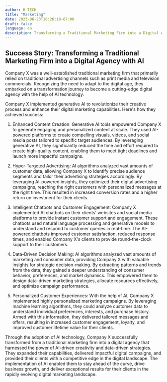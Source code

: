 ```yaml
---
author: H TECH
title: "Marketing"
date: 2023-06-23T10:26:18-07:00
draft: false
language: en
description: Transforming a Traditional Marketing Firm into a Digital Agency with AI
---
```


## Success Story: Transforming a Traditional Marketing Firm into a Digital Agency with AI ##

Company X was a well-established traditional marketing firm that primarily relied on traditional advertising channels such as print media and television commercials. Recognizing the need to adapt to the digital age, they embarked on a transformation journey to become a cutting-edge digital agency with the help of AI technology.

Company X implemented generative AI to revolutionize their creative process and enhance their digital marketing capabilities. Here's how they achieved success:

1. Enhanced Content Creation: Generative AI tools empowered Company X to generate engaging and personalized content at scale. They used AI-powered platforms to create compelling visuals, videos, and social media posts tailored to specific target audiences. By leveraging generative AI, they significantly reduced the time and effort required to create high-quality content, enabling them to meet tight deadlines and launch more impactful campaigns.

2. Hyper-Targeted Advertising: AI algorithms analyzed vast amounts of customer data, allowing Company X to identify precise audience segments and tailor their advertising strategies accordingly. By leveraging AI-powered insights, they optimized their digital advertising campaigns, reaching the right customers with personalized messages at the right time. This resulted in increased conversion rates and a higher return on investment for their clients.

3. Intelligent Chatbots and Customer Engagement: Company X implemented AI chatbots on their clients' websites and social media platforms to provide instant customer support and engagement. These chatbots used natural language processing and generative models to understand and respond to customer queries in real-time. The AI-powered chatbots improved customer satisfaction, reduced response times, and enabled Company X's clients to provide round-the-clock support to their customers.

4. Data-Driven Decision Making: AI algorithms analyzed vast amounts of marketing and consumer data, providing Company X with valuable insights for strategic decision-making. By extracting patterns and trends from the data, they gained a deeper understanding of consumer behavior, preferences, and market dynamics. This empowered them to design data-driven marketing strategies, allocate resources effectively, and optimize campaign performance.

5. Personalized Customer Experiences: With the help of AI, Company X implemented highly personalized marketing campaigns. By leveraging machine learning algorithms, they could analyze customer data to understand individual preferences, interests, and purchase history. Armed with this information, they delivered tailored messages and offers, resulting in increased customer engagement, loyalty, and improved customer lifetime value for their clients.

Through the adoption of AI technology, Company X successfully transformed from a traditional marketing firm into a digital agency that harnessed the power of AI-driven creativity and data-driven strategies. They expanded their capabilities, delivered impactful digital campaigns, and provided their clients with a competitive edge in the digital landscape. The implementation of AI enabled them to stay ahead of the curve, drive business growth, and deliver exceptional results for their clients in the rapidly evolving digital marketing landscape.
